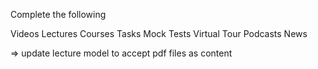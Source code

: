 Complete the following 

Videos
Lectures
Courses
Tasks
Mock Tests
Virtual Tour
Podcasts
News

=> update lecture model to accept pdf files as content

